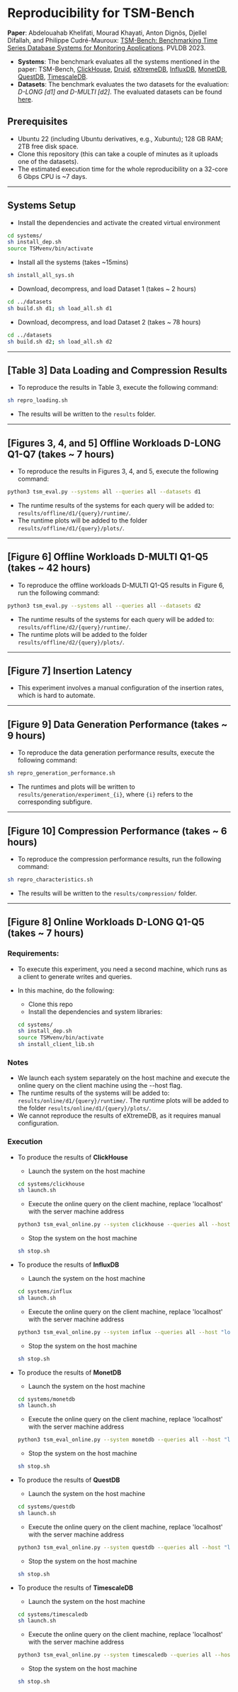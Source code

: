  # Reproducibility for TSM-Bench
 
**Paper**: Abdelouahab Khelifati, Mourad Khayati, Anton Dignös, Djellel Difallah, and Philippe Cudré-Mauroux: [TSM-Bench: Benchmarking Time Series Database Systems for Monitoring Applications](https://www.vldb.org/pvldb/vol16/p3363-khelifati.pdf). PVLDB 2023.
- **Systems**: The benchmark evaluates all the systems mentioned in the paper: TSM-Bench, [ClickHouse](https://clickhouse.com/), [Druid](https://druid.apache.org/), [eXtremeDB](https://www.mcobject.com/), [InfluxDB](https://docs.influxdata.com/influxdb/v1.7/), [MonetDB](https://www.monetdb.org/easy-setup/), [QuestDB](https://questdb.io/), [TimescaleDB](https://www.timescale.com/).
- **Datasets**: The benchmark evaluates the two datasets for the evaluation: *D-LONG [d1] and D-MULTI [d2]*. The evaluated datasets can be found [here](https://github.com/eXascaleInfolab/TSM-Bench/tree/main/datasets).


## Prerequisites


- Ubuntu 22 (including Ubuntu derivatives, e.g., Xubuntu); 128 GB RAM; 2TB free disk space. 
- Clone this repository (this can take a couple of minutes as it uploads one of the datasets).
- The estimated execution time for the whole reproducibility on a 32-core 6 Gbps CPU is ~7 days.

___

## Systems Setup

- Install the dependencies and activate the created virtual environment 
  
```bash
cd systems/
sh install_dep.sh
source TSMvenv/bin/activate
```

- Install all the systems (takes ~15mins)

```bash
sh install_all_sys.sh
```


- Download, decompress, and load Dataset 1 (takes ~ 2 hours)

```bash
cd ../datasets
sh build.sh d1; sh load_all.sh d1
```

- Download, decompress, and load Dataset 2 (takes ~ 78 hours)

```bash
cd ../datasets
sh build.sh d2; sh load_all.sh d2
```

<!---

- Load Dataset 1 into all the systems (takes ~ 2 hours)

```bash
sh load_all.sh d1
```
-->
___
## [Table 3] Data Loading and Compression Results 

- To reproduce the results in Table 3, execute the following command:

```bash
sh repro_loading.sh 
```

- The results will be written to the `results` folder. 


___
## [Figures 3, 4, and 5] Offline Workloads D-LONG Q1-Q7 (takes ~ 7 hours)

- To reproduce the results in Figures 3, 4, and 5, execute the following command:

```bash
python3 tsm_eval.py --systems all --queries all --datasets d1 
```
- The runtime results of the systems for each query will be added to: `results/offline/d1/{query}/runtime/`.
- The runtime plots will be added to the folder `results/offline/d1/{query}/plots/`.

___
## [Figure 6] Offline Workloads D-MULTI Q1-Q5 (takes ~ 42 hours)

- To reproduce the offline workloads D-MULTI Q1-Q5 results in Figure 6, run the following command:

```bash
python3 tsm_eval.py --systems all --queries all --datasets d2
```

- The runtime results of the systems for each query will be added to: `results/offline/d2/{query}/runtime/`.
- The runtime plots will be added to the folder `results/offline/d2/{query}/plots/`.

___
## [Figure 7] Insertion Latency 
 
-  This experiment involves a manual configuration of the insertion rates, which is hard to automate.


___
## [Figure 9] Data Generation Performance  (takes ~ 9 hours)

- To reproduce the data generation performance results, execute the following command:

```bash
sh repro_generation_performance.sh 
```

- The runtimes and plots will be written to `results/generation/experiment_{i}`, where `{i}` refers to the corresponding subfigure.

___
## [Figure 10] Compression Performance (takes ~ 6 hours)

- To reproduce the compression performance results, run the following command:

```bash
sh repro_characteristics.sh 
```

- The results will be written to the `results/compression/` folder. 

___
## [Figure 8] Online Workloads D-LONG Q1-Q5 (takes ~ 7 hours)

### Requirements: 

- To execute this experiment, you need a second machine, which runs as a client to generate writes and queries. 
- In this machine, do the following:
    - Clone this repo
    - Install the dependencies and system libraries:

  ```bash
  cd systems/
  sh install_dep.sh
  source TSMvenv/bin/activate
  sh install_client_lib.sh
  ```

### Notes

- We launch each system separately on the host machine and execute the online query on the client machine using the --host flag.
- The runtime results of the systems will be added to: `results/online/d1/{query}/runtime/`. The runtime plots will be added to the folder `results/online/d1/{query}/plots/`.
- We cannot reproduce the results of eXtremeDB, as it requires manual configuration.

### Execution

- To produce the results of **ClickHouse**
  -  Launch the system on the host machine 

   ```bash
   cd systems/clickhouse
   sh launch.sh
   ```
  - Execute the online query on the client machine, replace 'localhost' with the server machine address

   ```bash
   python3 tsm_eval_online.py --system clickhouse --queries all --host "localhost" --batch_size 10000 20000 200000 600000 1000000 1400000
   ```

   - Stop the system on the host machine
    ```bash
   sh stop.sh
   ```

- To produce the results of **InfluxDB**
  -  Launch the system on the host machine 

   ```bash
   cd systems/influx
   sh launch.sh
   ```
  - Execute the online query on the client machine, replace 'localhost' with the server machine address

   ```bash
   python3 tsm_eval_online.py --system influx --queries all --host "localhost" --batch_size 10000 20000 200000 600000 1000000 1400000
   ```

   - Stop the system on the host machine
    ```bash
   sh stop.sh
   ```

- To produce the results of **MonetDB**
  -  Launch the system on the host machine 

   ```bash
   cd systems/monetdb
   sh launch.sh
   ```
  - Execute the online query on the client machine, replace 'localhost' with the server machine address

   ```bash
   python3 tsm_eval_online.py --system monetdb --queries all --host "localhost" --batch_size 10000 20000 200000 600000 1000000 1400000
   ```

   - Stop the system on the host machine
    ```bash
   sh stop.sh
   ```

    
- To produce the results of **QuestDB**
  -  Launch the system on the host machine 

   ```bash
   cd systems/questdb
   sh launch.sh
   ```
  - Execute the online query on the client machine, replace 'localhost' with the server machine address

   ```bash
   python3 tsm_eval_online.py --system questdb --queries all --host "localhost" --batch_size 10000 20000 200000 
   ```

   - Stop the system on the host machine
    ```bash
   sh stop.sh
   ```   

- To produce the results of **TimescaleDB**
  -  Launch the system on the host machine 

   ```bash
   cd systems/timescaledb
   sh launch.sh
   ```
  - Execute the online query on the client machine, replace 'localhost' with the server machine address

   ```bash
   python3 tsm_eval_online.py --system timescaledb --queries all --host "localhost" --batch_size 10000 20000 200000 600000 1000000 1400000
   ```

   - Stop the system on the host machine
    ```bash
   sh stop.sh
   ```   

<!---
**Notes**:

- The maximal batch_size depends on your architecture and the selected TSDB. **What does the reviewer need to do?**
- Druid supports ingestion and queries concurrently, while QuestDB does not support multithreading. **What does the reviewer need to do?**
- If you stop the program before its termination or shut down the system, the database might not be set into its initial state properly; you need to reload the dataset in the host machine: **What does the reviewer need to do?**

## Reproducing results for D-MULTI 

Run the following commands to produce the results for the larger dataset D-MULTI.

- Download and decompress Dataset 2 (takes ~90minutes)

```bash
cd ../datasets
sh build.sh d2
```

- Load Dataset 2 into the systems that can support it (takes ~ 36hours)

```bash
sh load_all.sh d2
```

- To reproduce the data bulk loading results in Table 3 for D-MULTI, run the following command:

```bash
sh repro_loading.sh
```

- To reproduce the offline workloads D-MULTI Q1-Q5 results (Figure 6), run the following command:

```bash
python3 tsm_eval.py --systems all --queries all --datasets d2
```


___

## Citation

```bibtex
@article{DBLP:journals/pvldb/KhelifatiKDDC23,
  author       = {Abdelouahab Khelifati and
                  Mourad Khayati and
                  Anton Dign{\"{o}}s and
                  Djellel Eddine Difallah and
                  Philippe Cudr{\'{e}}{-}Mauroux},
  title        = {TSM-Bench: Benchmarking Time Series Database Systems for Monitoring
                  Applications},
  journal      = {Proc. {VLDB} Endow.},
  volume       = {16},
  number       = {11},
  pages        = {3363--3376},
  year         = {2023},
  url          = {https://www.vldb.org/pvldb/vol16/p3363-khelifati.pdf},
  doi          = {10.14778/3611479.3611532},
  timestamp    = {Mon, 23 Oct 2023 16:16:16 +0200},
  biburl       = {https://dblp.org/rec/journals/pvldb/KhelifatiKDDC23.bib},
  bibsource    = {dblp computer science bibliography, https://dblp.org}
}
```
-->



